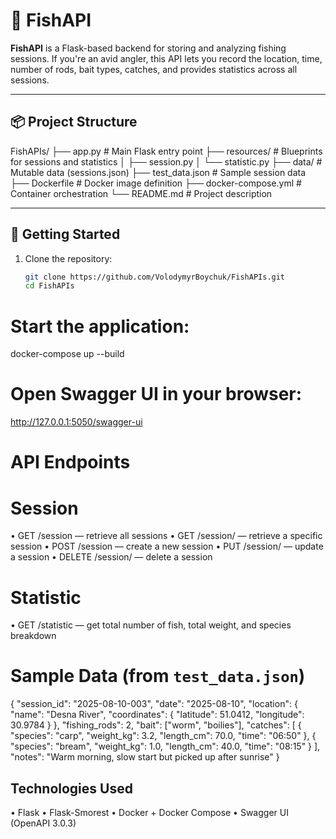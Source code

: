 # 🎣 FishAPI

**FishAPI** is a Flask-based backend for storing and analyzing fishing sessions. If you're an avid angler, this API lets you record the location, time, number of rods, bait types, catches, and provides statistics across all sessions.

---

## 📦 Project Structure

FishAPIs/
├── app.py # Main Flask entry point
├── resources/ # Blueprints for sessions and statistics
│ ├── session.py
│ └── statistic.py
├── data/ # Mutable data (sessions.json)
├── test_data.json # Sample session data
├── Dockerfile # Docker image definition
├── docker-compose.yml # Container orchestration
└── README.md # Project description

---

## 🚀 Getting Started

1. Clone the repository:

   ```bash
   git clone https://github.com/VolodymyrBoychuk/FishAPIs.git
   cd FishAPIs
   ```

# Start the application:

docker-compose up --build

# Open Swagger UI in your browser:

http://127.0.0.1:5050/swagger-ui

# API Endpoints

# Session

• GET /session — retrieve all sessions
• GET /session/<id> — retrieve a specific session
• POST /session — create a new session
• PUT /session/<id> — update a session
• DELETE /session/<id> — delete a session

# Statistic

• GET /statistic — get total number of fish, total weight, and species breakdown

# Sample Data (from `test_data.json`)

{
"session_id": "2025-08-10-003",
"date": "2025-08-10",
"location": {
"name": "Desna River",
"coordinates": {
"latitude": 51.0412,
"longitude": 30.9784
}
},
"fishing_rods": 2,
"bait": ["worm", "boilies"],
"catches": [
{
"species": "carp",
"weight_kg": 3.2,
"length_cm": 70.0,
"time": "06:50"
},
{
"species": "bream",
"weight_kg": 1.0,
"length_cm": 40.0,
"time": "08:15"
}
],
"notes": "Warm morning, slow start but picked up after sunrise"
}

## Technologies Used

• Flask
• Flask-Smorest
• Docker + Docker Compose
• Swagger UI (OpenAPI 3.0.3)
